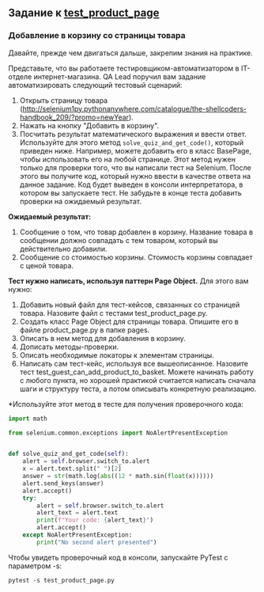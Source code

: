## Задание к [test_product_page](../solutions/page_object/test_product_page.py)

### Добавление в корзину со страницы товара

Давайте, прежде чем двигаться дальше, закрепим знания на практике.

Представьте, что вы работаете тестировщиком-автоматизатором в IT-отделе интернет-магазина. QA Lead поручил вам
задание автоматизировать следующий тестовый сценарий:

1) Открыть страницу товара
   (http://selenium1py.pythonanywhere.com/catalogue/the-shellcoders-handbook_209/?promo=newYear).
2) Нажать на кнопку "Добавить в корзину".
3) Посчитать результат математического выражения и ввести ответ. Используйте для этого
   метод `solve_quiz_and_get_code()`, который приведен ниже. Например, можете добавить его в класс BasePage, чтобы
   использовать его на любой странице. Этот метод нужен только для проверки того, что вы написали тест на Selenium.
   После этого вы получите код, который нужно ввести в качестве ответа на данное задание. Код будет выведен в консоли
   интерпретатора, в котором вы запускаете тест. Не забудьте в конце теста добавить проверки на ожидаемый результат.

**Ожидаемый результат:**

1) Сообщение о том, что товар добавлен в корзину. Название товара в сообщении должно совпадать с тем товаром, который вы
   действительно добавили.
2) Сообщение со стоимостью корзины. Стоимость корзины совпадает с ценой товара.

**Тест нужно написать, используя паттерн Page Object.** Для этого вам нужно:

1) Добавить новый файл для тест-кейсов, связанных со страницей товара. Назовите файл с тестами test_product_page.py.
2) Создать класс Page Object для страницы товара. Опишите его в файле product_page.py в папке pages.
3) Описать в нем метод для добавления в корзину.
4) Дописать методы-проверки.
5) Описать необходимые локаторы к элементам страницы.
6) Написать сам тест-кейс, используя все вышеописанное. Назовите тест test_guest_can_add_product_to_basket.
   Можете начинать работу с любого пункта, но хорошей практикой считается написать сначала шаги и структуру теста, а
   потом описывать конкретную реализацию.

*Используйте этот метод в тесте для получения проверочного кода:

```python
import math

from selenium.common.exceptions import NoAlertPresentException


def solve_quiz_and_get_code(self):
    alert = self.browser.switch_to.alert
    x = alert.text.split(" ")[2]
    answer = str(math.log(abs((12 * math.sin(float(x))))))
    alert.send_keys(answer)
    alert.accept()
    try:
        alert = self.browser.switch_to.alert
        alert_text = alert.text
        print(f"Your code: {alert_text}")
        alert.accept()
    except NoAlertPresentException:
        print("No second alert presented")
```

Чтобы увидеть проверочный код в консоли, запускайте PyTest с параметром -s:

```shell
pytest -s test_product_page.py
```
